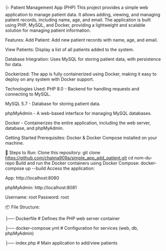🩺 Patient Management App (PHP)
This project provides a simple web application to manage patient data. It allows adding, viewing, and managing patient records, including name, age, and email. The application is built using PHP, MySQL, and Docker, providing a lightweight and scalable solution for managing patient information.

Features:
Add Patient: Add new patient records with name, age, and email.

View Patients: Display a list of all patients added to the system.

Database Integration: Uses MySQL for storing patient data, with persistence for data.

Dockerized: The app is fully containerized using Docker, making it easy to deploy on any system with Docker support.

Technologies Used:
PHP 8.0 - Backend for handling requests and connecting to MySQL.

MySQL 5.7 - Database for storing patient data.

phpMyAdmin - A web-based interface for managing MySQL databases.

Docker - Containerizes the entire application, including the web server, database, and phpMyAdmin.

Getting Started
Prerequisites:
Docker & Docker Compose installed on your machine.

🚀 Steps to Run:
Clone this repository:
git clone https://github.com/chaima909a/simple_app_add_patient.git
cd nom-du-repo
Build and run the Docker containers using Docker Compose:
docker-compose up --build
Access the application:

App: http://localhost:8080

phpMyAdmin: http://localhost:8081

Username: root
Password: root

📦 File Structure:

├── Dockerfile              # Defines the PHP web server container

├── docker-compose.yml      # Configuration for services (web, db, phpMyAdmin)

├── index.php               # Main application to add/view patients




